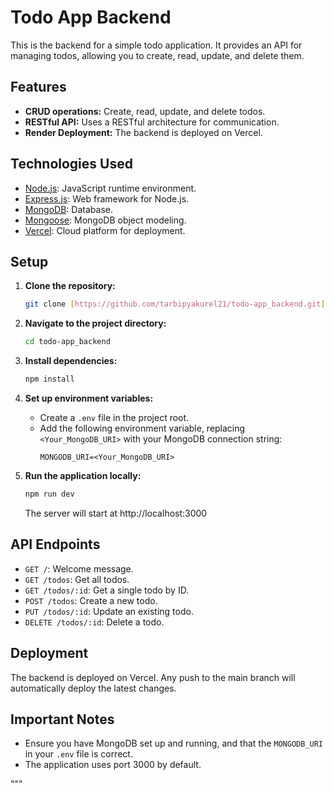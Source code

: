 
# Todo App Backend

This is the backend for a simple todo application. It provides an API for managing todos, allowing you to create, read, update, and delete them.

## Features

* **CRUD operations:** Create, read, update, and delete todos.
* **RESTful API:** Uses a RESTful architecture for communication.
* **Render Deployment:** The backend is deployed on Vercel.

## Technologies Used

* [Node.js](https://nodejs.org/):  JavaScript runtime environment.
* [Express.js](https://expressjs.com/):  Web framework for Node.js.
* [MongoDB](https://www.mongodb.com/): Database.
* [Mongoose](https://mongoosejs.com/): MongoDB object modeling.
* [Vercel](https://vercel.com/):  Cloud platform for deployment.

##  Setup

1.  **Clone the repository:**
    ```bash
    git clone [https://github.com/tarbipyakurel21/todo-app_backend.git](https://github.com/tarbipyakurel21/todo-app_backend.git)
    ```

2.  **Navigate to the project directory:**
    ```bash
    cd todo-app_backend
    ```

3.  **Install dependencies:**
    ```bash
    npm install
    ```

4.  **Set up environment variables:**
    * Create a `.env` file in the project root.
    * Add the following environment variable, replacing `<Your_MongoDB_URI>` with your MongoDB connection string:
        ```
        MONGODB_URI=<Your_MongoDB_URI>
        ```

5.  **Run the application locally:**
    ```bash
    npm run dev
    ```
    The server will start at http://localhost:3000

## API Endpoints

* `GET /`:  Welcome message.
* `GET /todos`:  Get all todos.
* `GET /todos/:id`: Get a single todo by ID.
* `POST /todos`:  Create a new todo.
* `PUT /todos/:id`:  Update an existing todo.
* `DELETE /todos/:id`: Delete a todo.

## Deployment

The backend is deployed on Vercel.  Any push to the main branch will automatically deploy the latest changes.

##  Important Notes

* Ensure you have MongoDB set up and running, and that the `MONGODB_URI` in your `.env` file is correct.
* The application uses port 3000 by default.

"""

